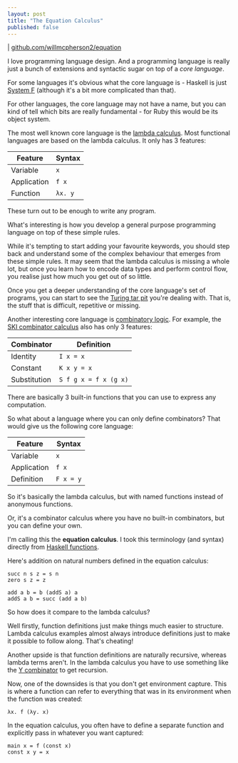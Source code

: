 ```yaml
---
layout: post
title: "The Equation Calculus"
published: false
---
```


| [github.com/willmcpherson2/equation](https://github.com/willmcpherson2/equation)

I love programming language design.
And a programming language is really just a bunch of extensions and syntactic sugar on top of a *core language*.

For some languages it's obvious what the core language is - Haskell is just [System F](https://en.wikipedia.org/wiki/System_F) (although it's a bit more complicated than that).

For other languages, the core language may not have a name, but you can kind of tell which bits are really fundamental - for Ruby this would be its object system.

The most well known core language is the [lambda calculus](https://en.wikipedia.org/wiki/Lambda_calculus).
Most functional languages are based on the lambda calculus.
It only has 3 features:

| Feature     | Syntax  |
|-------------|---------|
| Variable    | `x`     |
| Application | `f x`   |
| Function    | `λx. y` |

These turn out to be enough to write any program.

What's interesting is how you develop a general purpose programming language on top of these simple rules.

While it's tempting to start adding your favourite keywords, you should step back and understand some of the complex behaviour that emerges from these simple rules.
It may seem that the lambda calculus is missing a whole lot, but once you learn how to encode data types and perform control flow, you realise just how much you get out of so little.

Once you get a deeper understanding of the core language's set of programs, you can start to see the [Turing tar pit](https://en.wikipedia.org/wiki/Turing_tarpit) you're dealing with.
That is, the stuff that is difficult, repetitive or missing.

Another interesting core language is [combinatory logic](https://en.wikipedia.org/wiki/Combinatory_logic).
For example, the [SKI combinator calculus](https://en.wikipedia.org/wiki/SKI_combinator_calculus) also has only 3 features:

| Combinator   | Definition            |
|--------------|-----------------------|
| Identity     | `I x = x`             |
| Constant     | `K x y = x`           |
| Substitution | `S f g x = f x (g x)` |

There are basically 3 built-in functions that you can use to express any computation.

So what about a language where you can only define combinators?
That would give us the following core language:

| Feature      | Syntax    |
|--------------|-----------|
| Variable     | `x`       |
| Application  | `f x`     |
| Definition   | `F x = y` |

So it's basically the lambda calculus, but with named functions instead of anonymous functions.

Or, it's a combinator calculus where you have no built-in combinators, but you can define your own.

I'm calling this the **equation calculus**.
I took this terminology (and syntax) directly from [Haskell functions](https://www.haskell.org/tutorial/functions.html).

Here's addition on natural numbers defined in the equation calculus:

```
succ n s z = s n
zero s z = z

add a b = b (addS a) a
addS a b = succ (add a b)
```

So how does it compare to the lambda calculus?

Well firstly, function definitions just make things much easier to structure.
Lambda calculus examples almost always introduce definitions just to make it possible to follow along.
That's cheating!

Another upside is that function definitions are naturally recursive, whereas lambda terms aren't.
In the lambda calculus you have to use something like the [Y combinator](https://en.wikipedia.org/wiki/Fixed-point_combinator#Y_combinator_in_lambda_calculus) to get recursion.

Now, one of the downsides is that you don't get environment capture.
This is where a function can refer to everything that was in its environment when the function was created:

```
λx. f (λy. x)
```

In the equation calculus, you often have to define a separate function and explicitly pass in whatever you want captured:

```
main x = f (const x)
const x y = x
```
